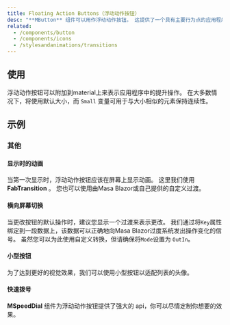 ```yaml
---
title: Floating Action Buttons（浮动动作按钮）
desc: "**MButton** 组件可以用作浮动动作按钮。 这提供了一个具有主要行为点的应用程序。 结合 **MSpeedDial** 组件, 您可以创建一组可供用户使用的功能"
related:
  - /components/button
  - /components/icons
  - /stylesandanimations/transitions
---
```


## 使用

浮动动作按钮可以附加到material上来表示应用程序中的提升操作。 在大多数情况下，将使用默认大小，而 `Small` 变量可用于与大小相似的元素保持连续性。

<floating-action-buttons-usage></floating-action-buttons-usage>

## 示例

### 其他

#### 显示时的动画

当第一次显示时，浮动动作按钮应该在屏幕上显示动画。 这里我们使用 **FabTransition** 。 您也可以使用由Masa Blazor或自己提供的自定义过渡。

<masa-example file="Examples.floating_action_buttons.Animation"></masa-example>

#### 横向屏幕切换

当更改按钮的默认操作时，建议您显示一个过渡来表示更改。 我们通过将`Key`属性绑定到一段数据上，该数据可以正确地向Masa Blazor过度系统发出操作变化的信号。 虽然您可以为此使用自定义转换，但请确保将`Mode`设置为 `OutIn`。

<masa-example file="Examples.floating_action_buttons.LateralScreens"></masa-example>

#### 小型按钮

为了达到更好的视觉效果，我们可以使用小型按钮以适配列表的头像。

<masa-example file="Examples.floating_action_buttons.SmallVariant"></masa-example>

#### 快速拨号

**MSpeedDial** 组件为浮动动作按钮提供了强大的 api，你可以尽情定制你想要的效果。

<masa-example file="Examples.floating_action_buttons.SpeedDial"></masa-example>





